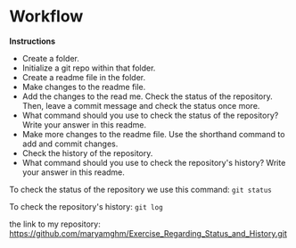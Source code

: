 # Workflow

**Instructions**
* Create a folder.
* Initialize a git repo within that folder.
* Create a readme file in the folder.
* Make changes to the readme file.
* Add the changes to the read me. Check the status of the repository. Then, leave  a commit message and check the status once more. 
* What command should you use to check the status of the repository? Write your answer in this readme. 
* Make more changes to the readme file. Use the shorthand command to add and commit changes.
* Check the history of the repository. 
* What command should you use to check the repository's history? Write your answer in this readme.

To check the status of the repository we use this command:
`git status`

To check the repository's history:
`git log`

the link to my repository:
https://github.com/maryamghm/Exercise_Regarding_Status_and_History.git
